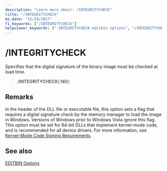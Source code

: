 ```yaml
---
description: "Learn more about: /INTEGRITYCHECK"
title: "/INTEGRITYCHECK"
ms.date: "12/28/2017"
f1_keywords: ["/INTEGRITYCHECK"]
helpviewer_keywords: ["-INTEGRITYCHECK editbin options", "/INTEGRITYCHECK editbin options", "INTEGRITYCHECK editbin options"]
---
```

# /INTEGRITYCHECK

Specifies that the digital signature of the binary image must be checked at load time.

> **/INTEGRITYCHECK**[**:NO**]

## Remarks

In the header of the DLL file or executable file, this option sets a flag that requires a digital signature check by the memory manager to load the image in Windows. Versions of Windows prior to Windows Vista ignore this flag. This option must be set for 64-bit DLLs that implement kernel-mode code, and is recommended for all device drivers. For more information, see [Kernel-Mode Code Signing Requirements](/windows-hardware/drivers/install/kernel-mode-code-signing-requirements--windows-vista-and-later-).

## See also

[EDITBIN Options](editbin-options.md)
